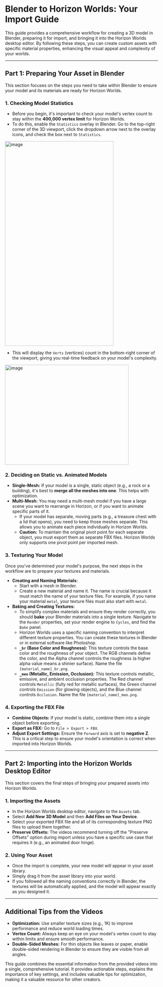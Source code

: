 # Blender to Horizon Worlds: Your Import Guide

This guide provides a comprehensive workflow for creating a 3D model in Blender, preparing it for import, and bringing it into the Horizon Worlds desktop editor. By following these steps, you can create custom assets with specific material properties, enhancing the visual appeal and complexity of your worlds.

- - -

## Part 1: Preparing Your Asset in Blender

This section focuses on the steps you need to take within Blender to ensure your model and its materials are ready for Horizon Worlds.

### 1\. Checking Model Statistics

*   Before you begin, it's important to check your model's vertex count to stay within the **400,000 vertex limit** for Horizon Worlds.
*   To do this, enable the `Statistics` overlay in Blender. Go to the top-right corner of the 3D viewport, click the dropdown arrow next to the overlay icons, and check the box next to `Statistics`.
<img width="357" height="671" alt="image" src="https://github.com/user-attachments/assets/7f771d58-4e19-49f9-b2b7-40e87ad7900e" />

*   This will display the `Verts` (vertices) count in the bottom-right corner of the viewport, giving you real-time feedback on your model's complexity.
<img width="407" height="328" alt="image" src="https://github.com/user-attachments/assets/dab1f901-4c35-4851-9114-f5d2132837a9" />

### 2\. Deciding on Static vs. Animated Models

*   **Single-Mesh:** If your model is a single, static object (e.g., a rock or a building), it's best to **merge all the meshes into one**. This helps with optimization.
*   **Multi-Mesh:** You may need a multi-mesh model if you have a large scene you want to rearrange in Horizon, or if you want to animate specific parts of it.
    *   If your model has separate, moving parts (e.g., a treasure chest with a lid that opens), you need to keep those meshes separate. This allows you to animate each piece individually in Horizon Worlds.
    *   **Caution:** To maintain the original pivot point for each separate object, you must export them as separate FBX files. Horizon Worlds only supports one pivot point per imported mesh.

### 3\. Texturing Your Model

Once you've determined your model's purpose, the next steps in the workflow are to prepare your textures and materials.

*   **Creating and Naming Materials:**
    *   Start with a mesh in Blender.
    *   Create a new material and name it. The name is crucial because it must match the name of your texture files. For example, if you name your material `metal`, your texture files must also start with `metal`.
*   **Baking and Creating Textures:**
    *   To simplify complex materials and ensure they render correctly, you should **bake** your Blender materials into a single texture. Navigate to the `Render` properties, set your render engine to `Cycles`, and find the `Bake` panel.
    *   Horizon Worlds uses a specific naming convention to interpret different texture properties. You can create these textures in Blender or in external software like Photoshop.
    *   **`_br` (Base Color and Roughness):** This texture controls the base color and the roughness of your object. The RGB channels define the color, and the Alpha channel controls the roughness (a higher alpha value means a shinier surface). Name the file `[material_name]_br.png`.
    *   **`_meo` (Metallic, Emission, Occlusion):** This texture controls metallic, emissive, and ambient occlusion properties. The Red channel controls `Metallic` (fully red for metallic surfaces), the Green channel controls `Emission` (for glowing objects), and the Blue channel controls `Occlusion`. Name the file `[material_name]_meo.png`.

### 4\. Exporting the FBX File

*   **Combine Objects:** If your model is static, combine them into a single object before exporting.
*   **Export as FBX:** Go to `File > Export > FBX`.
*   **Adjust Export Settings:** Ensure the `Forward` axis is set to **negative Z**. This is a critical step to ensure your model's orientation is correct when imported into Horizon Worlds.

- - -

## Part 2: Importing into the Horizon Worlds Desktop Editor

This section covers the final steps of bringing your prepared assets into Horizon Worlds.

### 1\. Importing the Assets

*   In the Horizon Worlds desktop editor, navigate to the `Assets` tab.
*   Select **Add New 3D Model** and then **Add Files on Your Device**.
*   Select your exported FBX file and all of its corresponding texture PNG files to upload them together.
*   **Preserve Offsets:** The videos recommend turning off the "Preserve Offsets" option during import unless you have a specific use case that requires it (e.g., an animated door hinge).

### 2\. Using Your Asset

*   Once the import is complete, your new model will appear in your asset library.
*   Simply drag it from the asset library into your world.
*   If you followed all the naming conventions correctly in Blender, the textures will be automatically applied, and the model will appear exactly as you designed it.

- - -

## Additional Tips from the Videos

*   **Optimization:** Use smaller texture sizes (e.g., 1K) to improve performance and reduce world loading times.
*   **Vertex Count:** Always keep an eye on your model's vertex count to stay within limits and ensure smooth performance.
*   **Double-Sided Meshes:** For thin objects like leaves or paper, enable double-sided rendering in Blender to ensure they are visible from all angles.

This guide combines the essential information from the provided videos into a single, comprehensive tutorial. It provides actionable steps, explains the importance of key settings, and includes valuable tips for optimization, making it a valuable resource for other creators.
